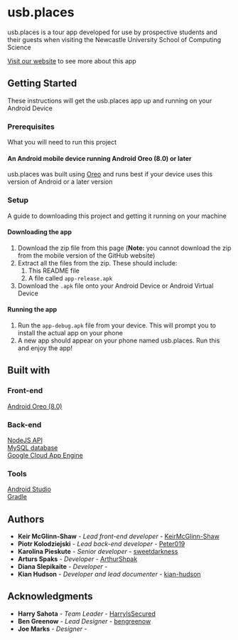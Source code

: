 # usb.places

usb.places is a tour app developed for use by prospective students and their guests when visiting the Newcastle University School of Computing Science

[Visit our website](https://usbplaces.myportfolio.com/download "https://usbplaces.myportfolio.com/download") to see more about this app

## Getting Started
These instructions will get the usb.places app up and running on your Android Device

### Prerequisites
What you will need to run this project

#### An Android mobile device running Android Oreo (8.0) or later
usb.places was built using [Oreo](https://www.android.com/versions/oreo-8-0/ "https://www.android.com/versions/oreo-8-0/") and runs best if your device uses this version of Android or a later version
  
### Setup
A guide to downloading this project and getting it running on your machine

#### Downloading the app
1. Download the zip file from this page (**Note:** you cannot download the zip from the mobile version of the GitHub website)
2. Extract all the files from the zip. These should include:
	1. This README file
	2. A file called ```app-release.apk```
3. Download the ```.apk``` file onto your Android Device or Android Virtual Device

#### Running the app
1. Run the ```app-debug.apk``` file from your device. This will prompt you to install the actual app on your phone
2. A new app should appear on your phone named usb.places. Run this and enjoy the app!

## Built with

### Front-end
[Android Oreo (8.0)]( https://www.android.com/versions/oreo-8-0/ "https://www.android.com/versions/oreo-8-0/" )</br>

### Back-end
[NodeJS API]( https://nodejs.org/en/about "https://nodejs.org/en/about" )</br>
[MySQL database]( https://www.mysql.com "https://www.mysql.com" )</br>
[Google Cloud App Engine]( https://cloud.google.com/appengine "https://cloud.google.com/appengine" )</br>

### Tools
[Android Studio]( https://developer.android.com/studio "https://developer.android.com/studio" )</br>
[Gradle]( https://gradle.org "https://gradle.org" )

## Authors
* **Keir McGlinn-Shaw** - *Lead front-end developer* - [KeirMcGlinn-Shaw](https://github.com/KeirMcGlinn-Shaw)
* **Piotr Kolodziejski** - *Lead back-end developer* - [Peter019](https://github.com/Peter019)
* **Karolina Pieskute** - *Senior developer* - [sweetdarkness](https://github.com/sweetdarkness)
* **Arturs Spaks** - *Developer* - [ArthurShpak](https://github.com/ArthurShpak)
* **Diana Slepikaite** - *Developer* -
* **Kian Hudson** - *Developer and lead documenter* - [kian-hudson](https://github.com/kian-hudson)


## Acknowledgments
* **Harry Sahota** - *Team Leader* - [HarryIsSecured](https://github.com/HarryIsSecured)
* **Ben Greenow** - *Lead Designer* - [bengreenow](https://github.com/bengreenow)
* **Joe Marks** - *Designer* -

